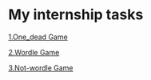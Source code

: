 
# My internship tasks

[1.One_dead Game](https://github.com/Shivahir2003/Internship/tree/main/One-dead-game)

[2.Wordle Game](https://github.com/Shivahir2003/Internship/tree/main/Wordle)

[3.Not-wordle Game](https://github.com/Shivahir2003/Internship/tree/main/notwordle)
